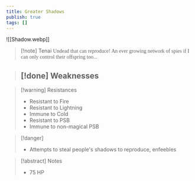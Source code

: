 ```yaml
---
title: Greater Shadows
publish: true
tags: []
---
```

![[Shadow.webp]]
> [!note] Tenai
> <span style="font-family: 'Lucida Handwriting'; font-optical-sizing: auto; font-style: normal; word-break: break-word;">Undead that can reproduce! An ever growing network of spies if I can only control their offspring too...<span/>

> [!done] Weaknesses
> - 

> [!warning] Resistances
> - Resistant to Fire
> - Resistant to Lightning
> - Immune to Cold
> - Resistant to PSB
> - Immune to non-magical PSB

> [!danger]
> - Attempts to steal people's shadows to reproduce, enfeebles

> [!abstract] Notes
> - 75 HP